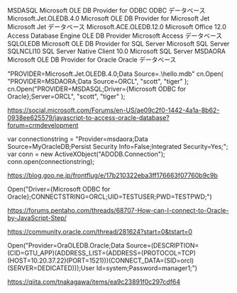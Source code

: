 ﻿MSDASQL	Microsoft OLE DB Provider for ODBC	ODBC データベース
Microsoft.Jet.OLEDB.4.0	Microsoft OLE DB Provider for Microsoft Jet	Microsoft Jet データベース
Microsoft.ACE.OLEDB.12.0	Microsoft Office 12.0 Access Database Engine OLE DB Provider	Microsoft Access データベース
SQLOLEDB	Microsoft OLE DB Provider for SQL Server	Microsoft SQL Server
SQLNCLI10	SQL Server Native Client 10.0	Microsoft SQL Server
MSDAORA	Microsoft OLE DB Provider for Oracle	Oracle データベース

"PROVIDER=Microsoft.Jet.OLEDB.4.0;Data Source=.\hello.mdb"
cn.Open( "PROVIDER=MSDAORA;Data Source=ORCL", "scott", "tiger" );
cn.Open("PROVIDER=MSDASQL;Driver={Microsoft ODBC for Oracle};Server=ORCL", "scott", "tiger" );


https://social.microsoft.com/Forums/en-US/ae09c2f0-1442-4a1a-8b62-0938ee625579/javascript-to-access-oracle-database?forum=crmdevelopment

var connectionstring = "Provider=msdaora;Data Source=MyOracleDB;Persist Security Info=False;Integrated Security=Yes;";  
var conn = new ActiveXObject("ADODB.Connection");  
    conn.open(connectionstring); 


https://blog.goo.ne.jp/frontflug/e/17b210322eba3ff176663f07760b9c9b

Open("Driver={Microsoft ODBC for Oracle};CONNECTSTRING=ORCL;UID=TESTUSER;PWD=TESTPWD;")


https://forums.pentaho.com/threads/68707-How-can-I-connect-to-Oracle-by-JavaScript-Step/

https://community.oracle.com/thread/281624?start=0&tstart=0

Open("Provider=OraOLEDB.Oracle;Data Source=(DESCRIPTION=(CID=GTU_APP)(ADDRESS_LIST=(ADDRESS=(PROTOCOL=TCP)(HOST=10.20.37.22)(PORT=1521)))(CONNECT_DATA=(SID=orcl)(SERVER=DEDICATED)));User Id=system;Password=manager1;")


https://qiita.com/tnakagawa/items/ea9c23891f0c297cdf64
